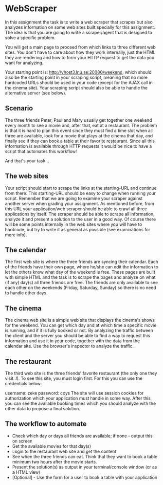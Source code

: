 # WebScraper

In this assignment the task is to write a web scraper that scrapes but also analyzes information on some web sites built specially for this assignment. The idea is that you are going to write a scraper/agent that is designed to solve a specific problem.

You will get a main page to proceed from which links to three different web sites. You don't have to care about how they work internally, just the HTML they are rendering and how to form your HTTP request to get the data you want for analyzing.

Your starting point is: http://vhost3.lnu.se:20080/weekend, which should also be the starting point in your scraping script, meaning that no more hardcoded URLs should be used in your code (except for the AJAX call in the cinema site). Your scraping script should also be able to handle the alternative server (see below).

## Scenario

The three friends Peter, Paul and Mary usually get together one weekend every month to see a movie and, after that, eat at a restaurant. The problem is that it is hard to plan this event since they must find a time slot when all three are available, look for a movie that plays at the cinema that day, and finally see if they can book a table at their favorite restaurant. Since all this information is available through HTTP requests it would be nice to have a script that automates this workflow!

And that's your task...

## The web sites
Your script should 
start to scrape the links at the starting-URL and continue from there. This starting-URL should be easy to change when running your script. Remember that we are going to examine your scraper against another server when grading your assignment. As mentioned before, from this URL your application/web scraper should be able to crawl all three applications by itself. The scraper should be able to scrape all information, analyze it and present a solution to the user in a good way. Of course there will be some points internally in the web sites where you will have to hardcode, but try to write it as general as possible (see examinations for more info).

## The calendar

The first web site is where the three friends are syncing their calendar. Each of the friends have their own page, where he/she can edit the information to let the others know what day of the weekend is free. These pages are built with simple HTML and the task is to scrape the pages and analyze on what (if any) day(s) all three friends are free. The friends are only available to see each other on the weekends (Friday, Saturday, Sunday) so there is no need to handle other days.

## The cinema

The cinema web site is a simple web site that displays the cinema's shows for the weekend. You can get which day and at which time a specific movie is running, and if it is fully booked or not. By analyzing the traffic between the client and the server you should be able to find a way to request this information and use it in your code, together with the data from the calendar site. Use the browser's inspector to analyze the traffic.

## The restaurant

The third web site is the three friends' favorite restaurant (the only one they visit..!). To see this site, you must login first. For this you can use the credentials below:

username: zeke
password: coys
The site will use session cookies for authorization which your application must handle in some way. After this you can see the available booking times which you should analyze with the other data to propose a final solution.

## The workflow to automate

* Check which day or days all friends are available; if none - output this on screen
* Get the available movies for that day(s)
* Login to the restaurant web site and get the content
* See when the three friends can eat. Think that they want to book a table minimum two hours after the movie starts.
* Present the solution(s) as output in your terminal/console window (or as a HTML view)
* [Optional] - Use the form for a user to book a table with your application
